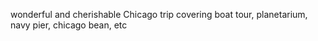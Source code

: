 wonderful and cherishable Chicago trip covering boat tour, planetarium, navy pier, chicago bean, etc 